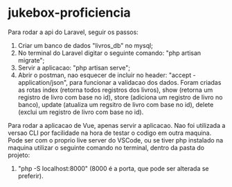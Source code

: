 # jukebox-proficiencia

Para rodar a api do Laravel, seguir os passos:

1. Criar um banco de dados "livros_db" no mysql;
2. No terminal do Laravel digitar o seguinte comando: "php artisan migrate";
3. Servir a aplicacao: "php artisan serve";
4. Abrir o postman, nao esquecer de incluir no header: "accept - application/json", para funcionar a validacao dos dados. Foram criadas as rotas index (retorna todos registros dos livros), show (retorna um registro de livro com base no id), store (adiciona um registro de livro no banco), update (atualiza um regsitro de livro com base no id), delete (exclui um registro de livro com base no id).

Para rodar a aplicacao de Vue, apenas servir a aplicacao. Nao foi utilizada a versao CLI por facilidade na hora de testar o codigo em outra maquina. Pode ser com o proprio live server do VSCode, ou se tiver php instalado na maquina utilizar o seguinte comando no terminal, dentro da pasta do projeto:

1. "php -S localhost:8000" (8000 é a porta, que pode ser alterada se preferir).
